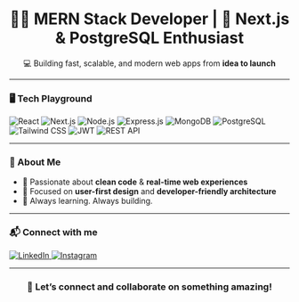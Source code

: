 <h1 align="center">🧑‍💻 MERN Stack Developer | 🚀 Next.js & PostgreSQL Enthusiast</h1>

<p align="center">💻 Building fast, scalable, and modern web apps from <b>idea to launch</b></p>

---

### 🖥️ Tech Playground

<p align="left">
  <img src="https://img.shields.io/badge/React-20232A?style=for-the-badge&logo=react&logoColor=61DAFB" alt="React" />
  <img src="https://img.shields.io/badge/Next.js-000000?style=for-the-badge&logo=next.js&logoColor=white" alt="Next.js" />
  <img src="https://img.shields.io/badge/Node.js-339933?style=for-the-badge&logo=nodedotjs&logoColor=white" alt="Node.js" />
  <img src="https://img.shields.io/badge/Express.js-404D59?style=for-the-badge" alt="Express.js" />
  <img src="https://img.shields.io/badge/MongoDB-4EA94B?style=for-the-badge&logo=mongodb&logoColor=white" alt="MongoDB" />
  <img src="https://img.shields.io/badge/PostgreSQL-336791?style=for-the-badge&logo=postgresql&logoColor=white" alt="PostgreSQL" />
  <img src="https://img.shields.io/badge/Tailwind_CSS-38B2AC?style=for-the-badge&logo=tailwind-css&logoColor=white" alt="Tailwind CSS" />
  <img src="https://img.shields.io/badge/Auth-JWT-green?style=for-the-badge" alt="JWT" />
  <img src="https://img.shields.io/badge/REST_API-FF6F00?style=for-the-badge&logo=api&logoColor=white" alt="REST API" />
</p>

---

### 🌟 About Me
- 🧼 Passionate about **clean code** & **real-time web experiences**
- 🤝 Focused on **user-first design** and **developer-friendly architecture**
- 🌱 Always learning. Always building.

---

### 📬 Connect with me

<p align="left">
  <a href="https://www.linkedin.com/in/yourprofile" target="_blank">
    <img src="https://img.shields.io/badge/LinkedIn-0A66C2?style=for-the-badge&logo=linkedin&logoColor=white" alt="LinkedIn" />
  </a>
  <a href="https://www.instagram.com/yourprofile" target="_blank">
    <img src="https://img.shields.io/badge/Instagram-E4405F?style=for-the-badge&logo=instagram&logoColor=white" alt="Instagram" />
  </a>
</p>

---

<h3 align="center">📢 Let’s connect and collaborate on something amazing!</h3>
